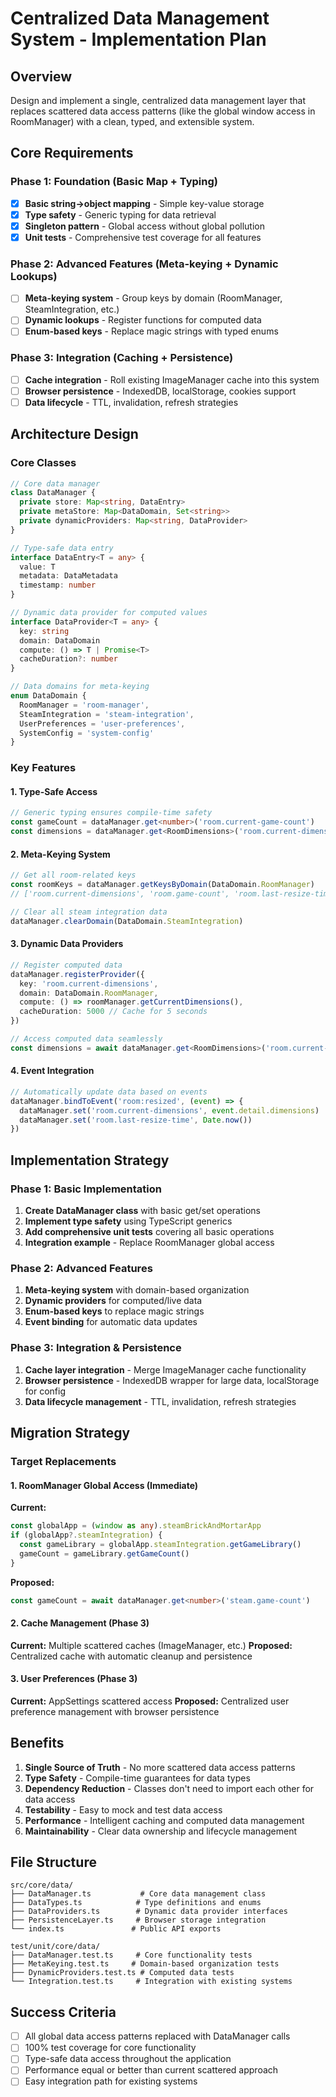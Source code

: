 # Centralized Data Management System - Implementation Plan

## Overview
Design and implement a single, centralized data management layer that replaces scattered data access patterns (like the global window access in RoomManager) with a clean, typed, and extensible system.

## Core Requirements

### Phase 1: Foundation (Basic Map + Typing)
- [x] **Basic string->object mapping** - Simple key-value storage
- [x] **Type safety** - Generic typing for data retrieval
- [x] **Singleton pattern** - Global access without global pollution
- [x] **Unit tests** - Comprehensive test coverage for all features

### Phase 2: Advanced Features (Meta-keying + Dynamic Lookups)
- [ ] **Meta-keying system** - Group keys by domain (RoomManager, SteamIntegration, etc.)
- [ ] **Dynamic lookups** - Register functions for computed data
- [ ] **Enum-based keys** - Replace magic strings with typed enums

### Phase 3: Integration (Caching + Persistence)
- [ ] **Cache integration** - Roll existing ImageManager cache into this system
- [ ] **Browser persistence** - IndexedDB, localStorage, cookies support
- [ ] **Data lifecycle** - TTL, invalidation, refresh strategies

## Architecture Design

### Core Classes

```typescript
// Core data manager
class DataManager {
  private store: Map<string, DataEntry>
  private metaStore: Map<DataDomain, Set<string>>
  private dynamicProviders: Map<string, DataProvider>
}

// Type-safe data entry
interface DataEntry<T = any> {
  value: T
  metadata: DataMetadata
  timestamp: number
}

// Dynamic data provider for computed values
interface DataProvider<T = any> {
  key: string
  domain: DataDomain
  compute: () => T | Promise<T>
  cacheDuration?: number
}

// Data domains for meta-keying
enum DataDomain {
  RoomManager = 'room-manager',
  SteamIntegration = 'steam-integration',
  UserPreferences = 'user-preferences',
  SystemConfig = 'system-config'
}
```

### Key Features

#### 1. Type-Safe Access
```typescript
// Generic typing ensures compile-time safety
const gameCount = dataManager.get<number>('room.current-game-count')
const dimensions = dataManager.get<RoomDimensions>('room.current-dimensions')
```

#### 2. Meta-Keying System
```typescript
// Get all room-related keys
const roomKeys = dataManager.getKeysByDomain(DataDomain.RoomManager)
// ['room.current-dimensions', 'room.game-count', 'room.last-resize-time']

// Clear all steam integration data
dataManager.clearDomain(DataDomain.SteamIntegration)
```

#### 3. Dynamic Data Providers
```typescript
// Register computed data
dataManager.registerProvider({
  key: 'room.current-dimensions',
  domain: DataDomain.RoomManager,
  compute: () => roomManager.getCurrentDimensions(),
  cacheDuration: 5000 // Cache for 5 seconds
})

// Access computed data seamlessly
const dimensions = await dataManager.get<RoomDimensions>('room.current-dimensions')
```

#### 4. Event Integration
```typescript
// Automatically update data based on events
dataManager.bindToEvent('room:resized', (event) => {
  dataManager.set('room.current-dimensions', event.detail.dimensions)
  dataManager.set('room.last-resize-time', Date.now())
})
```

## Implementation Strategy

### Phase 1: Basic Implementation
1. **Create DataManager class** with basic get/set operations
2. **Implement type safety** using TypeScript generics
3. **Add comprehensive unit tests** covering all basic operations
4. **Integration example** - Replace RoomManager global access

### Phase 2: Advanced Features
1. **Meta-keying system** with domain-based organization
2. **Dynamic providers** for computed/live data
3. **Enum-based keys** to replace magic strings
4. **Event binding** for automatic data updates

### Phase 3: Integration & Persistence
1. **Cache layer integration** - Merge ImageManager cache functionality
2. **Browser persistence** - IndexedDB wrapper for large data, localStorage for config
3. **Data lifecycle management** - TTL, invalidation, refresh strategies

## Migration Strategy

### Target Replacements

#### 1. RoomManager Global Access (Immediate)
**Current:**
```typescript
const globalApp = (window as any).steamBrickAndMortarApp
if (globalApp?.steamIntegration) {
  const gameLibrary = globalApp.steamIntegration.getGameLibrary()
  gameCount = gameLibrary.getGameCount()
}
```

**Proposed:**
```typescript
const gameCount = await dataManager.get<number>('steam.game-count')
```

#### 2. Cache Management (Phase 3)
**Current:** Multiple scattered caches (ImageManager, etc.)
**Proposed:** Centralized cache with automatic cleanup and persistence

#### 3. User Preferences (Phase 3)
**Current:** AppSettings scattered access
**Proposed:** Centralized user preference management with browser persistence

## Benefits

1. **Single Source of Truth** - No more scattered data access patterns
2. **Type Safety** - Compile-time guarantees for data types
3. **Dependency Reduction** - Classes don't need to import each other for data access
4. **Testability** - Easy to mock and test data access
5. **Performance** - Intelligent caching and computed data management
6. **Maintainability** - Clear data ownership and lifecycle management

## File Structure

```
src/core/data/
├── DataManager.ts           # Core data management class
├── DataTypes.ts            # Type definitions and enums
├── DataProviders.ts        # Dynamic data provider interfaces
├── PersistenceLayer.ts     # Browser storage integration
└── index.ts               # Public API exports

test/unit/core/data/
├── DataManager.test.ts     # Core functionality tests
├── MetaKeying.test.ts     # Domain-based organization tests
├── DynamicProviders.test.ts # Computed data tests
└── Integration.test.ts     # Integration with existing systems
```

## Success Criteria

- [ ] All global data access patterns replaced with DataManager calls
- [ ] 100% test coverage for core functionality
- [ ] Type-safe data access throughout the application
- [ ] Performance equal or better than current scattered approach
- [ ] Easy integration path for existing systems